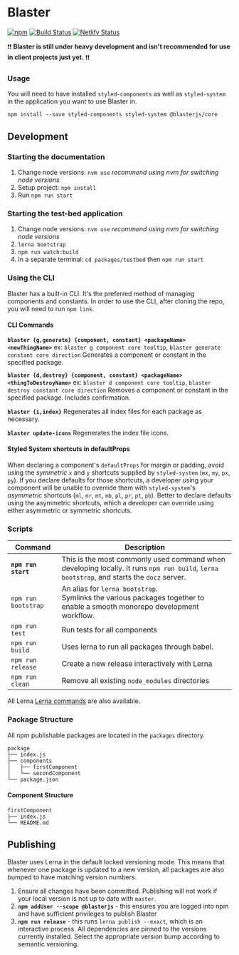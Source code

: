# Blaster

[![npm](https://img.shields.io/npm/v/@blasterjs/core.svg?label=@blasterjs/core)](https://www.npmjs.com/package/@blasterjs/core) [![Build Status](https://travis-ci.org/raster-foundry/blasterjs.svg?branch=master)](https://travis-ci.org/raster-foundry/blasterjs) [![Netlify Status](https://api.netlify.com/api/v1/badges/3a31aff2-cc32-426e-b59a-15a0cfd9105e/deploy-status)](https://app.netlify.com/sites/raster-foundry-blaster/deploys)

:exclamation::exclamation: **Blaster is still under heavy development and isn't recommended for use in client projects just yet.** :exclamation::exclamation:

### Usage

You will need to have installed `styled-components` as well as `styled-system` in the application you want to use Blaster in.

```
npm install --save styled-components styled-system @blasterjs/core
```

## Development

### Starting the documentation

1. Change node versions: `nvm use` _recommend using nvm for switching node versions_
1. Setup project: `npm install`
1. Run `npm run start`

### Starting the test-bed application

1. Change node versions: `nvm use` _recommend using nvm for switching node versions_
1. `lerna bootstrap`
1. `npm run watch:build`
1. In a separate terminal: `cd packages/testbed` then `npm run start`

### Using the CLI

Blaster has a built-in CLI.
It's the preferred method of managing components and constants.
In order to use the CLI, after cloning the repo, you will need to run `npm link`.

#### CLI Commands

**`blaster {g,generate} {component, constant} <packageName> <newThingName>`**
ex: `blaster g component core tooltip`, `blaster generate constant core direction`
Generates a component or constant in the specified package.

**`blaster {d,destroy} {component, constant} <packageName> <thingToDestroyName>`**
ex: `blaster d component core tooltip`, `blaster destroy constant core direction`
Removes a component or constant in the specified package. Includes confirmation.

**`blaster {i,index}`**
Regenerates all index files for each package as necessary.

**`blaster update-icons`**
Regenerates the index file icons.

#### Styled System shortcuts in defaultProps

When declaring a component's `defaultProps` for margin or padding, avoid using the
_symmetric_ `x` and `y` shortcuts supplied by `styled-system` (`mx`, `my`, `px`, `py`).
If you declare defaults for those shortcuts, a developer using your component will
be unable to override them with `styled-system`'s _asymmetric_ shortcuts
(`ml`, `mr`, `mt`, `mb`, `pl`, `pr`, `pt`, `pb`). Better to declare defaults
using the asymmetric shortcuts, which a developer can override using either
asymmetric or symmetric shortcuts.

### Scripts

| Command             | Description                                                                                                                               |
| ------------------- | ----------------------------------------------------------------------------------------------------------------------------------------- |
| **`npm run start`** | This is the most commonly used command when developing locally. It runs `npm run build`, `lerna bootstrap`, and starts the `docz` server. |
| `npm run bootstrap` | An alias for `lerna bootstrap`. <br/> Symlinks the various packages together to enable a smooth monorepo development workflow.            |
| `npm run test`      | Run tests for all components                                                                                                              |
| `npm run build`     | Uses lerna to run all packages through babel.                                                                                             |
| `npm run release`   | Create a new release interactively with Lerna                                                                                             |
| `npm run clean`     | Remove all existing `node_modules` directories                                                                                            |

All Lerna [Lerna commands](https://lernajs.io/) are also available.

### Package Structure

All npm publishable packages are located in the `packages` directory.

```
package
├── index.js
├── components
│   ├── firstComponent
│   └── secondComponent
└── package.json
```

#### Component Structure

```
firstComponent
├── index.js
└── README.md
```

## Publishing

Blaster uses Lerna in the default locked versioning mode.
This means that whenever one package is updated to a new version, all packages are also bumped to have matching version numbers.

1.  Ensure all changes have been committed. Publishing will not work if your local version is not up to date with `master`.
1.  **`npm addUser --scope @blasterjs`** - this ensures you are logged into npm and have sufficient privileges to publish Blaster
1.  **`npm run release`** - this runs `lerna publish --exact`, which is an interactive process. All dependencies are pinned to the versions currently installed. Select the appropriate version bump according to semantic versioning.
